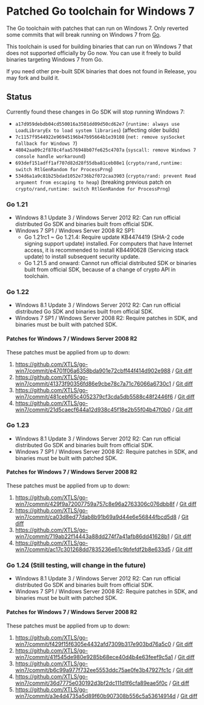 # Patched Go toolchain for Windows 7

The Go toolchain with patches that can run on Windows 7. Only reverted some commits that will break running on Windows 7 from [Go](https://github.com/golang/go).

This toolchain is used for building binaries that can run on Windows 7 that does not supported officially by Go now. You can use it freely to build binaries targeting Windows 7 from Go.

If you need other pre-built SDK binaries that does not found in Release, you may fork and build it.

## Status

Currently found these changes in Go SDK will stop running Windows 7:

- `a17d959debdb04cd550016a3501dd09d50cd62e7` (`runtime: always use LoadLibraryEx to load system libraries`) (affecting older builds)
- `7c1157f9544922e96945196b47b95664b1e39108` (`net: remove sysSocket fallback for Windows 7`)
- `48042aa09c2f878c4faa576948b07fe625c4707a` (`syscall: remove Windows 7 console handle workaround`)
- `693def151adff1af707d82d28f55dba81ceb08e1` (`crypto/rand,runtime: switch RtlGenRandom for ProcessPrng`)
- `534d6a1a9c81b25bdad1052e736b2f072caa3903` (`crypto/rand: prevent Read argument from escaping to heap`) (breaking previous patch on `crypto/rand,runtime: switch RtlGenRandom for ProcessPrng`)

### Go 1.21

- Windows 8.1 Update 3 / Windows Server 2012 R2: Can run official distributed Go SDK and binaries built from official SDK.
- Windows 7 SP1 / Windows Server 2008 R2 SP1:
  - Go 1.21rc1 ~ Go 1.21.4: Require update KB4474419 (SHA-2 code signing support update) installed. For computers that have Internet access, it is recommended to install KB4490628 (Servicing stack update) to install subsequent security update.
  - Go 1.21.5 and onward: Cannot run official distributed SDK or binaries built from official SDK, because of a change of crypto API in toolchain.

### Go 1.22

- Windows 8.1 Update 3 / Windows Server 2012 R2: Can run official distributed Go SDK and binaries built from official SDK.
- Windows 7 SP1 / Windows Server 2008 R2: Require patches in SDK, and binaries must be built with patched SDK.

#### Patches for Windows 7 / Windows Server 2008 R2

These patches must be applied from up to down:

1. https://github.com/XTLS/go-win7/commit/e4701f06a6358bda901e72cbff44f414d902e988 / [Git diff](https://github.com/XTLS/go-win7/commit/e4701f06a6358bda901e72cbff44f414d902e988.diff)
1. https://github.com/XTLS/go-win7/commit/41373f90356fd86e9cbe78c7a71c76066a6730c1 / [Git diff](https://github.com/XTLS/go-win7/commit/41373f90356fd86e9cbe78c7a71c76066a6730c1.diff)
1. https://github.com/XTLS/go-win7/commit/481cebf65c4052379cf3cda5db5588c48f2446f6 / [Git diff](https://github.com/XTLS/go-win7/commit/481cebf65c4052379cf3cda5db5588c48f2446f6.diff)
1. https://github.com/XTLS/go-win7/commit/21d5caecf644a12d938c45f18e2b55f04b47f0b0 / [Git diff](https://github.com/XTLS/go-win7/commit/21d5caecf644a12d938c45f18e2b55f04b47f0b0.diff)

### Go 1.23

- Windows 8.1 Update 3 / Windows Server 2012 R2: Can run official distributed Go SDK and binaries built from official SDK.
- Windows 7 SP1 / Windows Server 2008 R2: Require patches in SDK, and binaries must be built with patched SDK.

#### Patches for Windows 7 / Windows Server 2008 R2

These patches must be applied from up to down:

1. https://github.com/XTLS/go-win7/commit/429f9a72007759a757c8e96a2763306c076dbb8f / [Git diff](https://github.com/XTLS/go-win7/commit/e4701f06a6358bda901e72cbff44f414d902e988.diff)
1. https://github.com/XTLS/go-win7/commit/ca03d8ed77dab8b91b69a9d44e6e56844fbcd5d8 / [Git diff](https://github.com/XTLS/go-win7/commit/ca03d8ed77dab8b91b69a9d44e6e56844fbcd5d8.diff)
1. https://github.com/XTLS/go-win7/commit/719ab22f14443a88dd274f7a41afb86dd41628b1 / [Git diff](https://github.com/XTLS/go-win7/commit/719ab22f14443a88dd274f7a41afb86dd41628b1.diff)
1. https://github.com/XTLS/go-win7/commit/ac17c301268dd7835236e61c9bfefdf2b8e633d5 / [Git diff](https://github.com/XTLS/go-win7/commit/ac17c301268dd7835236e61c9bfefdf2b8e633d5.diff)

### Go 1.24 (Still testing, will change in the future)

- Windows 8.1 Update 3 / Windows Server 2012 R2: Can run official distributed Go SDK and binaries built from official SDK.
- Windows 7 SP1 / Windows Server 2008 R2: Require patches in SDK, and binaries must be built with patched SDK.

#### Patches for Windows 7 / Windows Server 2008 R2

These patches must be applied from up to down:

1. https://github.com/XTLS/go-win7/commit/f429f15f6305e4432afd7309b317e903bd76a5c0 / [Git diff](https://github.com/XTLS/go-win7/commit/f429f15f6305e4432afd7309b317e903bd76a5c0.diff)
1. https://github.com/XTLS/go-win7/commit/41f545de980e9285b68ece40d4b4e63feef9c5a1 / [Git diff](https://github.com/XTLS/go-win7/commit/41f545de980e9285b68ece40d4b4e63feef9c5a1.diff)
1. https://github.com/XTLS/go-win7/commit/b6c99a977f732ee5553ddc75ae0fe3b47927fc1c / [Git diff](https://github.com/XTLS/go-win7/commit/b6c99a977f732ee5553ddc75ae0fe3b47927fc1c.diff)
1. https://github.com/XTLS/go-win7/commit/36d7775e030192d3bf2dc111d1f6cfa89eae5f0c / [Git diff](https://github.com/XTLS/go-win7/commit/36d7775e030192d3bf2dc111d1f6cfa89eae5f0c.diff)
1. https://github.com/XTLS/go-win7/commit/a3e4d4735a5d89f60b907308b556c5a53614914d / [Git diff](https://github.com/XTLS/go-win7/commit/a3e4d4735a5d89f60b907308b556c5a53614914d.diff)
